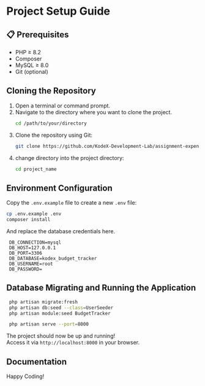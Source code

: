 # Project Setup Guide

## 📋 Prerequisites

- PHP ≥ 8.2
- Composer
- MySQL ≥ 8.0
- Git (optional)

## Cloning the Repository

1. Open a terminal or command prompt.
2. Navigate to the directory where you want to clone the project.
   ```sh
   cd /path/to/your/directory
   ```
3. Clone the repository using Git:
   ```sh
   git clone https://github.com/KodeX-Development-Lab/assignment-expense-tracker.git
   ```
4. change directory into the project directory:
   ```sh
   cd project_name
   ```


## Environment Configuration

Copy the `.env.example` file to create a new `.env` file:
   ```sh
   cp .env.example .env
   composer install
   ```

   And replace the database credentials here.
   ```
    DB_CONNECTION=mysql
    DB_HOST=127.0.0.1
    DB_PORT=3306
    DB_DATABASE=kodex_budget_tracker
    DB_USERNAME=root
    DB_PASSWORD=
   ```


## Database Migrating and Running the Application

   ```sh
    php artisan migrate:fresh
    php artisan db:seed --class=UserSeeder
    php artisan module:seed BudgetTracker

    php artisan serve --port=8000
   ```

The project should now be up and running! <br/>
Access it via `http://localhost:8000` in your browser.

## Documentation




Happy Coding!
